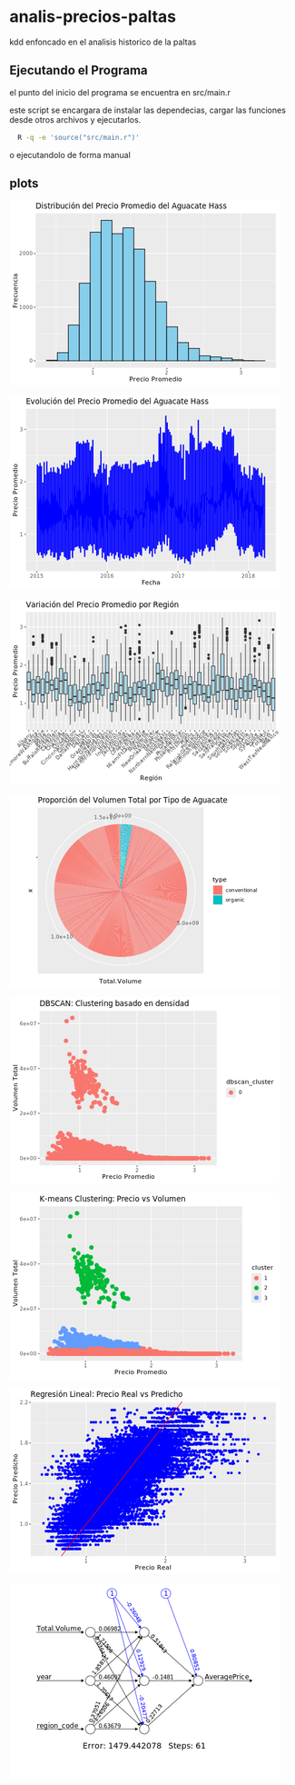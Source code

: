 # analis-precios-paltas
kdd enfoncado en el analisis historico de la paltas

## Ejecutando el Programa

el punto del inicio del programa se encuentra en src/main.r

este script se encargara de instalar las dependecias, cargar las funciones desde otros archivos
y ejecutarlos.

```bash 
  R -q -e 'source("src/main.r")'
```

o ejecutandolo de forma manual
## plots

![Bar Plot](out/plots/bar-plot.png "Grafico de Barras")

![Bar Avg Plot](out/plots/bar-avg-plot.png "Grafico de Barras")

![Box Plot](out/plots/box-plot.png "Grafico de Caja")

![Cake Plot](out/plots/cake-plot.png "Grafico de Torta")

![DbScan](out/plots/dbscan-plot.png "DbScan")

![K-mean Plot](out/plots/k-mean-plot.png "Kmean")

![Linear Regression Plot](out/plots/linear-regression-plot.png "Linear Regression")

![Neural Network](out/plots/neural-plot.png "Neural Network")
